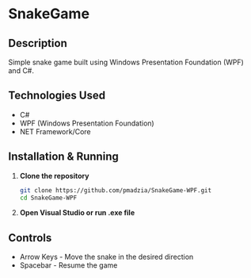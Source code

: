# SnakeGame
## Description
Simple snake game built using Windows Presentation Foundation (WPF) and C#.
## Technologies Used
- C#
- WPF (Windows Presentation Foundation)
- NET Framework/Core
## Installation & Running
1. **Clone the repository**
      ```sh
   git clone https://github.com/pmadzia/SnakeGame-WPF.git
   cd SnakeGame-WPF
3. **Open Visual Studio or run .exe file**

## Controls
- Arrow Keys - Move the snake in the desired direction
- Spacebar - Resume the game
